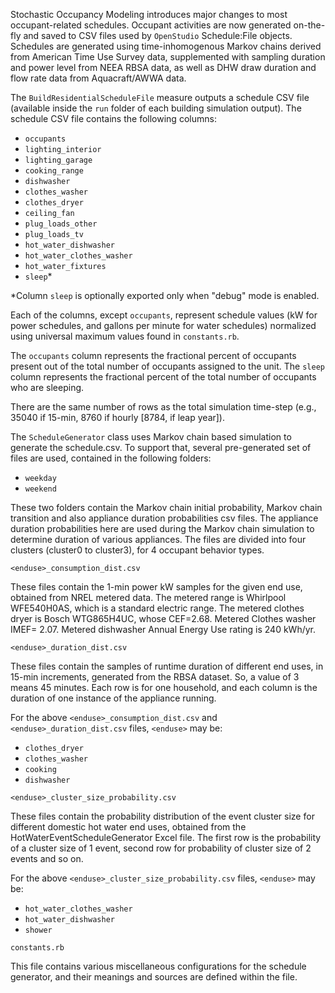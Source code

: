 Stochastic Occupancy Modeling introduces major changes to most occupant-related schedules.
Occupant activities are now generated on-the-fly and saved to CSV files used by `OpenStudio` Schedule:File objects.
Schedules are generated using time-inhomogenous Markov chains derived from American Time Use Survey data, supplemented with sampling duration and power level from NEEA RBSA data, as well as DHW draw duration and flow rate data from Aquacraft/AWWA data.

The `BuildResidentialScheduleFile` measure outputs a schedule CSV file (available inside the `run` folder of each building simulation output).
The schedule CSV file contains the following columns:
* `occupants`
* `lighting_interior`
* `lighting_garage`
* `cooking_range`
* `dishwasher`
* `clothes_washer`
* `clothes_dryer`
* `ceiling_fan`
* `plug_loads_other`
* `plug_loads_tv`
* `hot_water_dishwasher`
* `hot_water_clothes_washer`
* `hot_water_fixtures`
* `sleep`*

*Column `sleep` is optionally exported only when "debug" mode is enabled.

Each of the columns, except `occupants`, represent schedule values (kW for power schedules, and gallons per minute for water schedules) normalized using universal maximum values found in `constants.rb`.

The `occupants` column represents the fractional percent of occupants present out of the total number of occupants assigned to the unit.
The `sleep` column represents the fractional percent of the total number of occupants who are sleeping.

There are the same number of rows as the total simulation time-step (e.g., 35040 if 15-min, 8760 if hourly [8784, if leap year]).

The `ScheduleGenerator` class uses Markov chain based simulation to generate the schedule.csv.
To support that, several pre-generated set of files are used, contained in the following folders:
* `weekday`
* `weekend`

These two folders contain the Markov chain initial probability, Markov chain transition and also appliance duration probabilities csv files.
The appliance duration probabilities here are used during the Markov chain simulation to determine duration of various appliances.
The files are divided into four clusters (cluster0 to cluster3), for 4 occupant behavior types.

`<enduse>_consumption_dist.csv`

These files contain the 1-min power kW samples for the given end use, obtained from NREL metered data. The metered range is Whirlpool WFE540H0AS, which is a standard electric range. The metered clothes dryer is Bosch WTG865H4UC, whose CEF=2.68. Metered Clothes washer IMEF= 2.07. Metered dishwasher Annual Energy Use rating is 240 kWh/yr.

`<enduse>_duration_dist.csv`

These files contain the samples of runtime duration of different end uses, in 15-min increments, generated from the RBSA dataset.
So, a value of 3 means 45 minutes.
Each row is for one household, and each column is the duration of one instance of the appliance running.

For the above `<enduse>_consumption_dist.csv` and `<enduse>_duration_dist.csv` files, `<enduse>` may be:
* `clothes_dryer`
* `clothes_washer`
* `cooking`
* `dishwasher`

`<enduse>_cluster_size_probability.csv`

These files contain the probability distribution of the event cluster size for different domestic hot water end uses, obtained from the HotWaterEventScheduleGenerator Excel file.
The first row is the probability of a cluster size of 1 event, second row for probability of cluster size of 2 events and so on.

For the above `<enduse>_cluster_size_probability.csv` files, `<enduse>` may be:
* `hot_water_clothes_washer`
* `hot_water_dishwasher`
* `shower`

`constants.rb`

This file contains various miscellaneous configurations for the schedule generator, and their meanings and sources are defined within the file.
